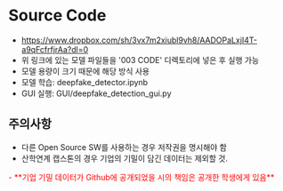 # Source Code
 - https://www.dropbox.com/sh/3vx7m2xiubl9vh8/AADOPaLxjI4T-a9qFcfrfjrAa?dl=0
 - 위 링크에 있는 모델 파일들을 '003 CODE' 디렉토리에 넣은 후 실행 가능
 - 모델 용량이 크기 때문에 해당 방식 사용
 - 모델 학습: deepfake_detector.ipynb
 - GUI 실행: GUI/deepfake_detection_gui.py

## 주의사항
 - 다른 Open Source SW를 사용하는 경우 저작권을 명시해야 함
 - 산학연계 캡스톤의 경우 기업의 기밀이 담긴 데이터는 제외할 것.
 <span style="color:red">
 - **기업 기밀 데이터가 Github에 공개되었을 시의 책임은 공개한 학생에게 있음**
 </span>
